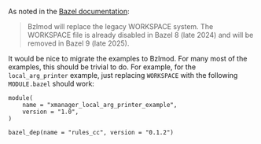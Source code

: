 As noted in the [Bazel documentation](https://bazel.build/external/migration):
> Bzlmod will replace the legacy WORKSPACE system. The WORKSPACE file is already disabled in Bazel 8 (late 2024) and will be removed in Bazel 9 (late 2025).

It would be nice to migrate the examples to Bzlmod. For many most of the examples, this should be trivial to do. For example, for the `local_arg_printer` example, just replacing `WORKSPACE` with the following `MODULE.bazel` should work:
```
module(
    name = "xmanager_local_arg_printer_example",
    version = "1.0",
)

bazel_dep(name = "rules_cc", version = "0.1.2")
```
